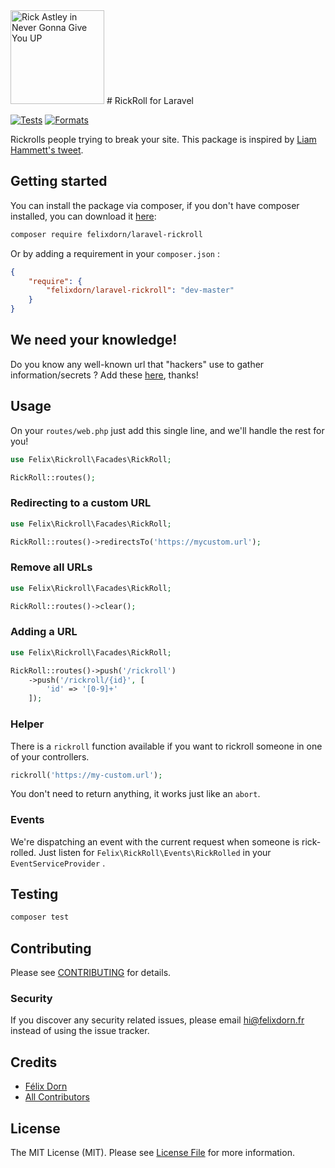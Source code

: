 <img src="https://res.cloudinary.com/dy3jxhiba/image/upload/v1589534220/Screenshot_from_2020-05-15_11-12-52_1_hlj5aj.png" width="150" alt="Rick Astley in Never Gonna Give You UP">
# RickRoll for Laravel

[![Tests](https://github.com/felixdorn/laravel-rickroll/actions/workflows/tests.yml/badge.svg)](https://github.com/felixdorn/laravel-rickroll/actions/workflows/tests.yml)
[![Formats](https://github.com/felixdorn/laravel-rickroll/actions/workflows/formats.yml/badge.svg)](https://github.com/felixdorn/laravel-rickroll/actions/workflows/formats.yml)

Rickrolls people trying to break your site. This package is inspired
by [Liam Hammett's tweet](https://twitter.com/LiamHammett/status/1260984553570570240).

## Getting started

You can install the package via composer, if you don't have composer installed, you can download
it [here](https://getcomposer.org):

```bash
composer require felixdorn/laravel-rickroll
```

Or by adding a requirement in your `composer.json` :

```json
{
    "require": {
        "felixdorn/laravel-rickroll": "dev-master"
    }
}
```

## We need your knowledge!

Do you know any well-known url that "hackers" use to gather information/secrets ? Add
these [here](src/LaravelRickRoll.php), thanks!

## Usage

On your `routes/web.php` just add this single line, and we'll handle the rest for you!

```php
use Felix\Rickroll\Facades\RickRoll;

RickRoll::routes();
```

### Redirecting to a custom URL

```php
use Felix\Rickroll\Facades\RickRoll;

RickRoll::routes()->redirectsTo('https://mycustom.url');
```

### Remove all URLs

```php
use Felix\Rickroll\Facades\RickRoll;

RickRoll::routes()->clear();
```

### Adding a URL

```php
use Felix\Rickroll\Facades\RickRoll;

RickRoll::routes()->push('/rickroll')
    ->push('/rickroll/{id}', [
        'id' => '[0-9]+'
    ]);
```

### Helper

There is a `rickroll` function available if you want to rickroll someone in one of your controllers.

```php
rickroll('https://my-custom.url');
```

You don't need to return anything, it works just like an `abort`.

### Events

We're dispatching an event with the current request when someone is rick-rolled. Just listen
for `Felix\RickRoll\Events\RickRolled` in your `EventServiceProvider` .

## Testing

``` bash
composer test
```

## Contributing

Please see [CONTRIBUTING](.github/CONTRIBUTING.md) for details.

### Security

If you discover any security related issues, please email hi@felixdorn.fr instead of using the issue tracker.

## Credits

- [Félix Dorn](https://github.com/felixdorn)
- [All Contributors](../../contributors)

## License

The MIT License (MIT). Please see [License File](LICENSE) for more information.
